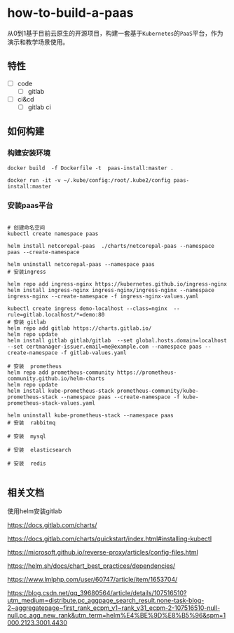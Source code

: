 # how-to-build-a-paas

从0到1基于目前云原生的开源项目，构建一套基于`Kubernetes`的`PaaS`平台，作为演示和教学场景使用。

## 特性

+ [ ] code
  + [ ] gitlab
+ [ ] ci&cd
  + [ ] gitlab ci

## 如何构建

### 构建安装环境

```shell
docker build  -f Dockerfile -t  paas-install:master .

docker run -it -v ~/.kube/config:/root/.kube2/config paas-install:master
```

### 安装paas平台

```shell

# 创建命名空间
kubectl create namespace paas

helm install netcorepal-paas  ./charts/netcorepal-paas --namespace paas --create-namespace

helm uninstall netcorepal-paas --namespace paas
# 安装ingress

helm repo add ingress-nginx https://kubernetes.github.io/ingress-nginx
helm install ingress-nginx ingress-nginx/ingress-nginx --namespace ingress-nginx --create-namespace -f ingress-nginx-values.yaml

kubectl create ingress demo-localhost --class=nginx  --rule=gitlab.localhost/*=demo:80
# 安装 gitlab
helm repo add gitlab https://charts.gitlab.io/
helm repo update
helm install gitlab gitlab/gitlab  --set global.hosts.domain=localhost  --set certmanager-issuer.email=me@example.com --namespace paas --create-namespace -f gitlab-values.yaml

# 安装  prometheus
helm repo add prometheus-community https://prometheus-community.github.io/helm-charts
helm repo update
helm install kube-prometheus-stack prometheus-community/kube-prometheus-stack --namespace paas --create-namespace -f kube-prometheus-stack-values.yaml

helm uninstall kube-prometheus-stack --namespace paas
# 安装  rabbitmq

# 安装  mysql

# 安装  elasticsearch

# 安装  redis


```

## 相关文档

使用helm安装gitlab

<https://docs.gitlab.com/charts/>

<https://docs.gitlab.com/charts/quickstart/index.html#installing-kubectl>

<https://microsoft.github.io/reverse-proxy/articles/config-files.html>

<https://helm.sh/docs/chart_best_practices/dependencies/>

<https://www.lmlphp.com/user/60747/article/item/1653704/>

<https://blog.csdn.net/qq_39680564/article/details/107516510?utm_medium=distribute.pc_aggpage_search_result.none-task-blog-2~aggregatepage~first_rank_ecpm_v1~rank_v31_ecpm-2-107516510-null-null.pc_agg_new_rank&utm_term=helm%E4%BE%9D%E8%B5%96&spm=1000.2123.3001.4430>